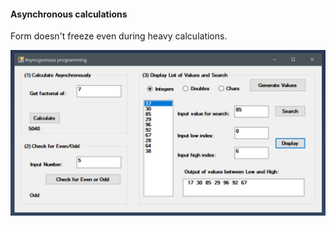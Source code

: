 

#### Asynchronous calculations
Form doesn't freeze even during heavy calculations.

![](Page1.JPG)




